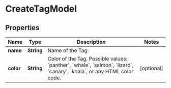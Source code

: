 

# CreateTagModel


## Properties

| Name | Type | Description | Notes |
|------------ | ------------- | ------------- | -------------|
|**name** | **String** | Name of the Tag. |  |
|**color** | **String** | Color of the Tag. Possible values: &#x60;panther&#x60;, &#x60;whale&#x60;, &#x60;salmon&#x60;, &#x60;lizard&#x60;, &#x60;canary&#x60;, &#x60;koala&#x60;, or any HTML color code. |  [optional] |



